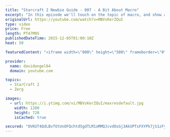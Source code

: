 ```yaml
---
title: "Starcraft 2 Newbie Guide - 007 - A Bit About Macro"
excerpt: "In this episode we'll touch on the topic of macro, and show a longer game with some late game units.  Diggity's channel(s): https://www.youtube.com/diggitySC https://www.youtube.com/DiggityYT  Starcraft 2 Newbie Guide Playlist: https://www.youtube.com/playlist?list=PL5UmyuxWKXvrNOHKIp9VWkMMikqE9AOxZ"
originalUrl: https://youtube.com/watch?v=MBVsKerZQuI
type: video
price: Free
length: PT47M9S
publishedDateTime: 2015-12-05T01:00:10Z
heat: 50

featuredContent: "<iframe width=\"800\" height=\"500\" frameborder=\"0\" src=\"https://www.youtube.com/embed/MBVsKerZQuI\" allow=\"accelerometer; autoplay; encrypted-media; gyroscope; picture-in-picture\" allowfullscreen></iframe>"

provider:
  name: davidangel64
  domain: youtube.com

topics:
  - StarCraft 2
  - Zerg

images:
  - url: https://i.ytimg.com/vi/MBVsKerZQuI/maxresdefault.jpg
    width: 1280
    height: 720
    isCached: true

secured: "OVKUT4QdLBvfOtUnOFQchtdSgdTLM1oMMQJcvdOsGj3AkUPTsFXYPk7jS1zFyuXoRyQufOzC/vyPfVJX/zQY2xfG2nV+xAdJWM5L2etc+9m4x7bPsBI3oNvGB+fTh6T+oKxW/q2iPeHx8ZAHolgeLn4O24yJFKtDk/M9o5ZoiMlIFiYKdLNKEVLApRO2B2I3BVwJAXH6JLw2CekWl6TxKGk9haSwLQ9ZXnyjQ51TZKEBQcrMVg9vgOIHCxz6Ya7Ox7zPDHCsC4khJNsjQ8WUB/NpJJXGqGc82dV260otmW2uFEd5AaIt8EJ+PgbjKwfKHksOO87fiyNInKh1PEhStN22FpeuQUCH9UoA3Ab52yZ6f4Qs188tcMQI0jEdnT4uWs6stQNHOFpOlz7AWSpnYGRCa3BXENfApDnVKIkedpM=;WESkyfiiwhKgFIPZjn9jUg=="
---
```



